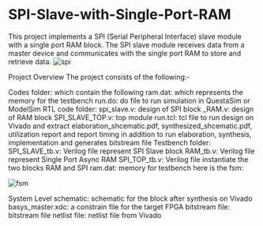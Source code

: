 # SPI-Slave-with-Single-Port-RAM
This project implements a SPI (Serial Peripheral Interface) slave module with a single port RAM block. The SPI slave module receives data from a master device and communicates with the single port RAM to store and retrieve data.
![spi](https://github.com/user-attachments/assets/177f3cca-dae0-4c03-8360-7beb8b46150d)

Project Overview
The project consists of the following:-

Codes folder: which contain the following
ram.dat: which represents the memory for the testbench
run.do: do file to run simulation in QuestaSim or ModelSim
RTL code folder:
spi_slave.v: design of SPI block
_RAM.v: design of RAM block
SPI_SLAVE_TOP.v: top module
run.tcl: tcl file to run design on Vivado and extract elaboration_shcematic.pdf, synthesized_shcematic.pdf, utilization report and report timing in addition to run elaboration, synthesis, implementation and generates bitstream file
Testbench folder:
SPI_SLAVE_tb.v: Verilog file represent SPI Slave block
RAM_tb.v: Verilog file represent Single Port Async RAM
SPI_TOP_tb.v: Verilog file instantiate the two blocks RAM and SPI
ram.dat: memory for testbench
here is the fsm:

![fsm](https://github.com/user-attachments/assets/fb7b5f49-127e-4fa2-b35e-90a13fc09c2f)



System Level schematic: schematic for the block after synthesis on Vivado
basys_master.xdc: a constrain file for the target FPGA
bitstream file: bitstream file
netlist file: netlist file from Vivado

